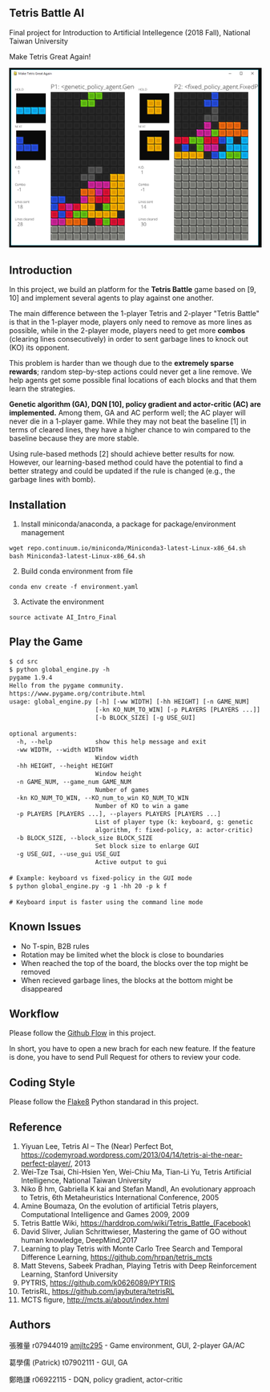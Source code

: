 ## Tetris Battle AI

Final project for Introduction to Artificial Intellegence (2018 Fall), National Taiwan University

Make Tetris Great Again!

![platform](doc/platform6.PNG)

## Introduction

In this project, we build an platform for the **Tetris Battle** game based on [9, 10] and implement several agents to play against one another.

The main difference between the 1-player Tetris and 2-player "Tetris Battle" is that in the 1-player mode, players only need to remove as more lines as possible,
while in the 2-player mode, players need to get more **combos** (clearing lines consecutively) in order to sent garbage lines to knock out (KO) its opponent.

This problem is harder than we though due to the **extremely sparse rewards**; random step-by-step actions could never get a line remove. We help agents get some possible final locations of each blocks and that them learn the strategies. 

**Genetic algorithm (GA), DQN [10], policy gradient and actor-critic (AC) are implemented.** Among them, GA and AC perform well; the AC player will never die in a 1-player game. While they may not beat the baseline [1] in terms of cleared lines, they have a higher chance to win compared to the baseline because they are more stable.

Using rule-based methods [2] should achieve better results for now. However, our learning-based method could have the potential to find a better strategy and could be updated if the rule is changed (e.g., the garbage lines with bomb).

## Installation

1. Install miniconda/anaconda, a package for  package/environment management
```
wget repo.continuum.io/miniconda/Miniconda3-latest-Linux-x86_64.sh
bash Miniconda3-latest-Linux-x86_64.sh
```

2. Build conda environment from file
```
conda env create -f environment.yaml
```

3. Activate the environment
```
source activate AI_Intro_Final
```

## Play the Game

```
$ cd src
$ python global_engine.py -h
pygame 1.9.4
Hello from the pygame community. https://www.pygame.org/contribute.html
usage: global_engine.py [-h] [-ww WIDTH] [-hh HEIGHT] [-n GAME_NUM]
                        [-kn KO_NUM_TO_WIN] [-p PLAYERS [PLAYERS ...]]
                        [-b BLOCK_SIZE] [-g USE_GUI]

optional arguments:
  -h, --help            show this help message and exit
  -ww WIDTH, --width WIDTH
                        Window width
  -hh HEIGHT, --height HEIGHT
                        Window height
  -n GAME_NUM, --game_num GAME_NUM
                        Number of games
  -kn KO_NUM_TO_WIN, --KO_num_to_win KO_NUM_TO_WIN
                        Number of KO to win a game
  -p PLAYERS [PLAYERS ...], --players PLAYERS [PLAYERS ...]
                        List of player type (k: keyboard, g: genetic
                        algorithm, f: fixed-policy, a: actor-critic)
  -b BLOCK_SIZE, --block_size BLOCK_SIZE
                        Set block size to enlarge GUI
  -g USE_GUI, --use_gui USE_GUI
                        Active output to gui

# Example: keyboard vs fixed-policy in the GUI mode
$ python global_engine.py -g 1 -hh 20 -p k f

# Keyboard input is faster using the command line mode
```

## Known Issues

* No T-spin, B2B rules
* Rotation may be limited whet the block is close to boundaries
* When reached the top of the board, the blocks over the top might be removed
* When recieved garbage lines, the blocks at the bottom might be disappeared

## Workflow

Please follow the [Github Flow](https://guides.github.com/introduction/flow/) in this project.

In short, you have to open a new brach for each new feature. If the feature is done, you have to send Pull Request for others to review your code.


## Coding Style

Please follow the [Flake8](http://flake8.pycqa.org/en/latest/) Python standarad in this project.


## Reference

1. Yiyuan Lee, Tetris AI – The (Near) Perfect Bot, https://codemyroad.wordpress.com/2013/04/14/tetris-ai-the-near-perfect-player/, 2013
2. Wei-Tze Tsai, Chi-Hsien Yen, Wei-Chiu Ma, Tian-Li Yu, Tetris Artificial Intelligence, National Taiwan University
3. Niko B hm, Gabriella K kai and Stefan Mandl, An evolutionary approach to Tetris, 6th Metaheuristics International Conference, 2005
4. Amine Boumaza, On the evolution of artificial Tetris players, Computational Intelligence and Games 2009, 2009
5. Tetris Battle Wiki, https://harddrop.com/wiki/Tetris_Battle_(Facebook)
6. David Sliver, Julian Schrittwieser, Mastering the game of GO without human knowledge, DeepMind,2017
7. Learning to play Tetris with Monte Carlo Tree Search and Temporal Difference Learning, https://github.com/hrpan/tetris_mcts 
8. Matt Stevens,  Sabeek Pradhan, Playing Tetris with Deep Reinforcement Learning, Stanford University
9. PYTRIS, https://github.com/k0626089/PYTRIS 
10. TetrisRL, https://github.com/jaybutera/tetrisRL 
11. MCTS figure, http://mcts.ai/about/index.html


## Authors

張雅量 r07944019 [amjltc295](https://github.com/amjltc295/) - Game environment, GUI, 2-player GA/AC

葛學儒 (Patrick) t07902111 - GUI, GA

鄭皓謙 r06922115 - DQN, policy gradient, actor-critic

